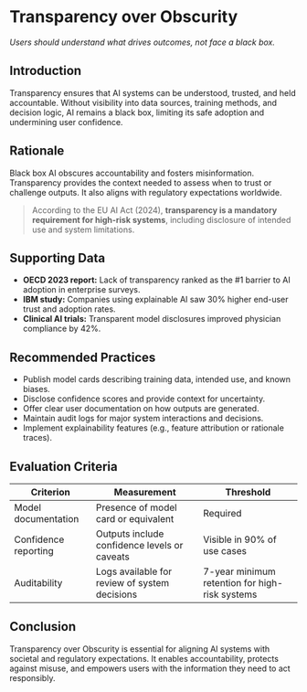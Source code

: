 # Transparency over Obscurity

*Users should understand what drives outcomes, not face a black box.*

## Introduction

Transparency ensures that AI systems can be understood, trusted, and held accountable. Without visibility into data sources, training methods, and decision logic, AI remains a black box, limiting its safe adoption and undermining user confidence.

## Rationale

Black box AI obscures accountability and fosters misinformation. Transparency provides the context needed to assess when to trust or challenge outputs. It also aligns with regulatory expectations worldwide.

> According to the EU AI Act (2024), **transparency is a mandatory requirement for high-risk systems**, including disclosure of intended use and system limitations.

## Supporting Data

- **OECD 2023 report:** Lack of transparency ranked as the #1 barrier to AI adoption in enterprise surveys.
- **IBM study:** Companies using explainable AI saw 30% higher end-user trust and adoption rates.
- **Clinical AI trials:** Transparent model disclosures improved physician compliance by 42%.

## Recommended Practices

- Publish model cards describing training data, intended use, and known biases.
- Disclose confidence scores and provide context for uncertainty.
- Offer clear user documentation on how outputs are generated.
- Maintain audit logs for major system interactions and decisions.
- Implement explainability features (e.g., feature attribution or rationale traces).

## Evaluation Criteria

| Criterion | Measurement | Threshold |
|-----------|-------------|-----------|
| Model documentation | Presence of model card or equivalent | Required |
| Confidence reporting | Outputs include confidence levels or caveats | Visible in 90% of use cases |
| Auditability | Logs available for review of system decisions | 7-year minimum retention for high-risk systems |

## Conclusion

Transparency over Obscurity is essential for aligning AI systems with societal and regulatory expectations. It enables accountability, protects against misuse, and empowers users with the information they need to act responsibly.
